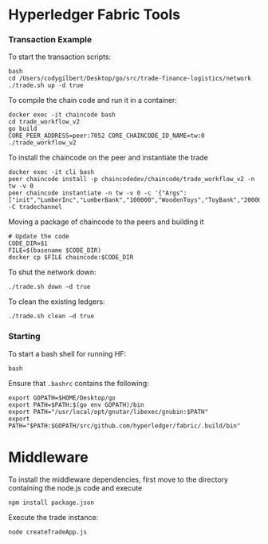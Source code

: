 # Hyperledger Fabric Tools

### Transaction Example

To start the transaction scripts:

```shell script
bash
cd /Users/codygilbert/Desktop/go/src/trade-finance-logistics/network
./trade.sh up -d true
```

To compile the chain code and run it in a container:
```shell script
docker exec -it chaincode bash
cd trade_workflow_v2
go build
CORE_PEER_ADDRESS=peer:7052 CORE_CHAINCODE_ID_NAME=tw:0 ./trade_workflow_v2
```


To install the chaincode on the peer and instantiate the trade
```shell script
docker exec -it cli bash
peer chaincode install -p chaincodedev/chaincode/trade_workflow_v2 -n tw -v 0
peer chaincode instantiate -n tw -v 0 -c '{"Args":["init","LumberInc","LumberBank","100000","WoodenToys","ToyBank","200000","UniversalFreight","ForestryDepartment"]}' -C tradechannel
```

Moving a package of chaincode to the peers and building it
```shell script
# Update the code
CODE_DIR=$1
FILE=$(basename $CODE_DIR)
docker cp $FILE chaincode:$CODE_DIR
```

To shut the network down:
```shell script
./trade.sh down –d true
```

To clean the existing ledgers:

```shell script
./trade.sh clean –d true
```



### Starting 
To start a bash shell for running HF:

```shell script
bash
```

Ensure that `.bashrc` contains the following:
```shell script
export GOPATH=$HOME/Desktop/go
export PATH=$PATH:$(go env GOPATH)/bin
export PATH="/usr/local/opt/gnutar/libexec/gnubin:$PATH"
export PATH="$PATH:$GOPATH/src/github.com/hyperledger/fabric/.build/bin"
```

# Middleware

To install the middleware dependencies, first move to the directory containing the node.js code
and execute
```shell script
npm install package.json
```

Execute the trade instance:
```shell script
node createTradeApp.js
```

